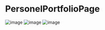 # PersonelPortfolioPage


![image](https://user-images.githubusercontent.com/33202163/110558663-edfd4800-8153-11eb-99ef-f6d3759ced52.png)
![image](https://user-images.githubusercontent.com/33202163/110558681-f6558300-8153-11eb-8c3a-2634a788c3d8.png)
![image](https://user-images.githubusercontent.com/33202163/110558703-feadbe00-8153-11eb-8839-a7f6c78cb691.png)
